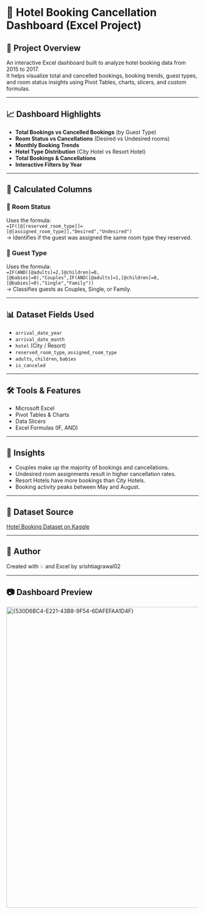 
# 🏨 Hotel Booking Cancellation Dashboard (Excel Project)

## 📌 Project Overview
An interactive Excel dashboard built to analyze hotel booking data from 2015 to 2017.  
It helps visualize total and cancelled bookings, booking trends, guest types, and room status insights using Pivot Tables, charts, slicers, and custom formulas.

---

## 📈 Dashboard Highlights
- **Total Bookings vs Cancelled Bookings** (by Guest Type)  
- **Room Status vs Cancellations** (Desired vs Undesired rooms)  
- **Monthly Booking Trends**  
- **Hotel Type Distribution** (City Hotel vs Resort Hotel)  
- **Total Bookings & Cancellations**  
- **Interactive Filters by Year**  

---

## 🧠 Calculated Columns

### 🔹 Room Status
Uses the formula:  
`=IF([@[reserved_room_type]]=[@[assigned_room_type]],"Desired","Undesired")`  
→ Identifies if the guest was assigned the same room type they reserved.

### 🔹 Guest Type
Uses the formula:  
`=IF(AND([@adults]=2,[@children]=0,[@babies]=0),"Couples",IF(AND([@adults]=1,[@children]=0,[@babies]=0),"Single","Family"))`  
→ Classifies guests as Couples, Single, or Family.

---

## 📊 Dataset Fields Used
- `arrival_date_year`
- `arrival_date_month`
- `hotel` (City / Resort)
- `reserved_room_type`, `assigned_room_type`
- `adults`, `children`, `babies`
- `is_canceled`

---

## 🛠 Tools & Features
- Microsoft Excel  
- Pivot Tables & Charts  
- Data Slicers  
- Excel Formulas (IF, AND)

---

## 📌 Insights
- Couples make up the majority of bookings and cancellations.
- Undesired room assignments result in higher cancellation rates.
- Resort Hotels have more bookings than City Hotels.
- Booking activity peaks between May and August.

---

## 📂 Dataset Source  
[Hotel Booking Dataset on Kaggle](https://www.kaggle.com/datasets/mojtaba142/hotel-booking?select=hotel_booking.csv)

---

## 🙌 Author  
Created with 💡 and Excel by srishtiagrawal02

---

## 📷 Dashboard Preview  
<img width="788" alt="{530D6BC4-E221-43B8-9F54-6DAFEFAA1D4F}" src="https://github.com/user-attachments/assets/a6cb8545-a1a5-4621-96a5-0f1bb164f879" />
